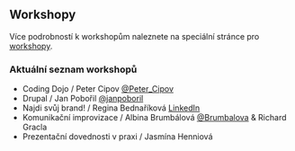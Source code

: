Workshopy
---------
Více podrobností k workshopům naleznete na speciální stránce pro [workshopy](/2015/stranka/workshopy.html).

### Aktuální seznam workshopů

 - Coding Dojo / Peter Cipov [@Peter_Cipov](https://twitter.com/Peter_Cipov)
 - Drupal / Jan Pobořil [@janpoboril](https://twitter.com/janpoboril)
 - Najdi svůj brand! / Regina Bednaříková [LinkedIn](https://www.linkedin.com/pub/regina-bedna%C5%99%C3%ADkov%C3%A1/96/781/558)
 - Komunikační improvizace / Albina Brumbálová [@Brumbalova](https://twitter.com/Brumbalova) & Richard Gracla
 - Prezentační dovednosti v praxi / Jasmína Henniová

<!--
<table class="table">
	<thead><tr>
		<th></th>
		<th>A 123</th>
		<th>A 124</th>
	</tr></thead>
    <tr>
    	<th>9:45</th>
        <td rowspan="2">Foo Foo <br/> <a href="/2015/stranka/workshopy.html#foo">@mysulemys</a></td>
        <td></td>
    </tr>
    
    <tr>
    	<th>10:45</th>
        <td>Bar Bar <br/> <a href="/2015/stranka/workshopy.html#bar">kreslika@fit.vutbr.cz</a></td>
    </tr>
    <tr>
    	<th>11:45</th>
        <td></td>
        <td></td>
    </tr>
</table>
-->